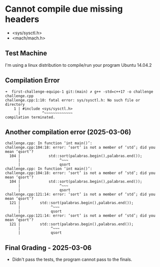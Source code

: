 # Cannot compile due missing headers
- <sys/sysctl.h>
- <mach/mach.h>

## Test Machine
I'm using a linux distribution to compile/run your program Ubuntu 14.04.2

## Compilation Error
```
➜  first-challenge-equipo-1 git:(main) ✗ g++ -std=c++17 -o challenge challenge.cpp
challenge.cpp:1:10: fatal error: sys/sysctl.h: No such file or directory
    1 | #include <sys/sysctl.h>
      |          ^~~~~~~~~~~~~~
compilation terminated.
```

## Another compilation error (2025-03-06)

```
challenge.cpp: In function ‘int main()’:
challenge.cpp:104:18: error: ‘sort’ is not a member of ‘std’; did you mean ‘qsort’?
  104 |             std::sort(palabras.begin(),palabras.end());
      |                  ^~~~
      |                  qsort
challenge.cpp: In function ‘int main()’:
challenge.cpp:104:18: error: ‘sort’ is not a member of ‘std’; did you mean ‘qsort’?
  104 |             std::sort(palabras.begin(),palabras.end());
      |                  ^~~~
      |                  qsort
challenge.cpp:121:14: error: ‘sort’ is not a member of ‘std’; did you mean ‘qsort’?
  121 |         std::sort(palabras.begin(),palabras.end());
      |              ^~~~
      |              qsort
challenge.cpp:121:14: error: ‘sort’ is not a member of ‘std’; did you mean ‘qsort’?
  121 |         std::sort(palabras.begin(),palabras.end());
      |              ^~~~
      |              qsort
```

## Final Grading - 2025-03-06

- Didn't pass the tests, the program cannot pass to the finals.